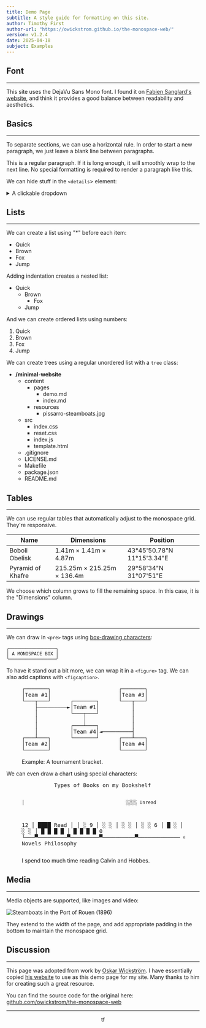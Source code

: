 ```yaml
---
title: Demo Page
subtitle: A style guide for formatting on this site.
author: Timothy First
author-url: "https://owickstrom.github.io/the-monospace-web/"
version: v1.2.4
date: 2025-04-18
subject: Examples
---
```



## Font

<hr class="thin">

This site uses the DejaVu Sans Mono font. I found it on [Fabien Sanglard's website](https://fabiensanglard.net/), and think it provides a good balance between readability and aesthetics.

## Basics

<hr class="thin">

To separate sections, we can use a horizontal rule. In order to start a new paragraph, we just leave a blank line between paragraphs.

This is a regular paragraph. If it is long enough, it will smoothly wrap to the next line. No special formatting is required to render a paragraph like this.

We can hide stuff in the `<details`> element:

<details>
<summary>A clickable dropdown</summary>
<p>Content hidden inside of the dropdown.</p>
</details>

## Lists

<hr class="thin">

We can create a list using "*" before each item:

* Quick
* Brown
* Fox
* Jump

Adding indentation creates a nested list:

* Quick
  * Brown
    * Fox
  * Jump

And we can create ordered lists using numbers:

1. Quick
1. Brown
  1. Fox
1. Jump

We can create trees using a regular unordered list with a `tree` class:

<ul class="tree"><li><p style="margin: 0;"><strong>/minimal-website</strong></p>

* content
  * pages
    * demo.md
    * index.md
  * resources
    * pissarro-steamboats.jpg
* src
  * index.css
  * reset.css
  * index.js
  * template.html
* .gitignore
* LICENSE.md
* Makefile
* package.json
* README.md

</li></ul>

## Tables

<hr class="thin">

We can use regular tables that automatically adjust to the monospace grid.
They're responsive.

<table>
<thead>
  <tr>
    <th class="width-min">Name</th>
    <th class="width-auto">Dimensions</th>
    <th class="width-min">Position</th>
  </tr>
</thead>
<tbody>
  <tr>
    <td>Boboli Obelisk</td>
    <td>1.41m &times; 1.41m &times; 4.87m</td>
    <td>43°45'50.78"N 11°15'3.34"E</td>
  </tr>
  <tr>
    <td>Pyramid of Khafre</td>
    <td>215.25m &times; 215.25m &times; 136.4m</td>
    <td>29°58'34"N 31°07'51"E</td>
  </tr>
</tbody>
</table>

We choose which column grows to fill the remaining space. In this case, it is the "Dimensions" column.


## Drawings

<hr class="thin">

We can draw in `<pre>` tags using [box-drawing characters](https://en.wikipedia.org/wiki/Box-drawing_characters):

```
╭─────────────────╮
│ A MONOSPACE BOX │
╰─────────────────╯
```

To have it stand out a bit more, we can wrap it in a `<figure>` tag. We can also add captions with `<figcaption>`.

<figure>
<pre>
┌───────┐                     ┌───────┐
│Team #1│                     │Team #3│
└───┬───┘      ┌───────┐      └───┬───┘
    ├─────────►│Team #1│          │
    │          └───┬───┘          │
    │              │              │
    │          ┌───┴───┐          │
    │          │Team #4│◄─────────┤
┌───┴───┐      └───────┘      ┌───┴───┐
│Team #2│                     │Team #4│
└───────┘                     └───────┘</pre>
<figcaption>Example: A tournament bracket.</figcaption>
</figure>

We can even draw a chart using special characters:

<figure><pre>
          Types of Books on my Bookshelf

    │                                     ░░░░ Unread
 12 │                                     ████ Read
    │
    │                       ░
 9  │             ░         ░
    │             ░         ░
    │             ░         ░
 6  │             █         ░
    │             █         ░
    │             █         ░
 3  │   █         █         ░          ░
    │   █         █         █          █
    │   █         █         █          █
 0  └───▀─────────▀─────────▀──────────▀─────────────
     Comics   Economics   Novels   Philosophy
</pre>
<figcaption>I spend too much time reading Calvin and Hobbes.</figcaption>
</figure>

## Media

<hr class="thin">

Media objects are supported, like images and video:

![Steamboats in the Port of Rouen (1896)](resources/pissarro-steamboats.jpg)

They extend to the width of the page, and add appropriate padding in the bottom to maintain the monospace grid.

## Discussion

<hr class="thin">

This page was adopted from work by [Oskar Wickström](https://x.com/owickstrom). I have essentially copied [his website](https://owickstrom.github.io/the-monospace-web/) to use as this demo page for my site. Many thanks to him for creating such a great resource.

You can find the source code for the original here: [github.com/owickstrom/the-monospace-web](https://github.com/owickstrom/the-monospace-web)

<hr>
<center>tf</center>
